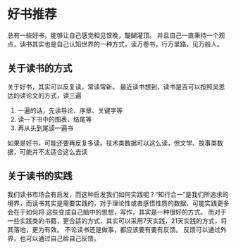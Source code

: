 # 好书推荐
总有一些好书，能够让自己感觉相见恨晚，醍醐灌顶。
并且自己一直秉持一个观点，读书其实也是自己认知世界的一种方式，读万卷书，行万里路，见万般人。

## 关于读书的方式
关于好书，其实可以反复读，常读常新。
最近读书想到，读书是否可以按照吴恩达的读论文的方式，读三遍

1. 一遍的话，先读导论、序章、关键字等
2. 读一下书中的图表、结尾等
3. 再从头到尾读一遍书

如果是好书，可能还要再反复多读。技术类数据可以这么读，但文学、故事类数据，可能并不太适合这么去读


## 关于读书的实践
我们读书市场会有启发，而这种启发我们如何实践呢？“知行合一”是我们所追求的境界，而读书其实是需要实践的，对于理论性或者感悟性质的数据，可能实践更多会在于如何将
这些变成自己脑中的思想，写作，其实是一种很好的方式。
而对于一些实践类的书籍，更合适的方式，其实可以采用7天实践，21天实践的方式，将其落地，更为有效。
不论读书还是做事，都应该要有要有反馈。
反馈可以通过外界，也可以通过自己给自己反馈。